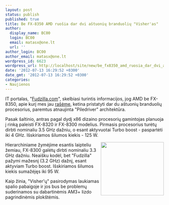 ```yaml
---
layout: post
status: publish
published: true
title: Be FX-8350 AMD ruošia dar dvi aštuonių branduolių "Visher'as"
author:
  display_name: BC00
  login: BC00
  email: matasx@one.lt
  url: ''
author_login: BC00
author_email: matasx@one.lt
wordpress_id: 6623
wordpress_url: http://localhost/site/new/be_fx8350_amd_ruosia_dar_dvi_astuoniu_branduoliu_visheras/
date: '2012-07-13 16:29:52 +0300'
date_gmt: '2012-07-13 16:29:52 +0300'
categories:
- Naujienos
---
```

<p>
	IT portalas, &quot;<a href="http://www.fudzilla.com/home/item/27917-meet-amd%E2%80%99s-new-fx-8320-8300-eight-cores">Fudzilla.com</a>&quot;, skelbiasi turintis informacijos, jog AMD be FX-8350, apie kurį mes jau <a href="http://www.technews.lt/naujiena/n/a/amd_fx8350_dirbs_nominaliu_4_ghz_dazniu.html">ra&scaron;ėme</a>, ketina pristatyti dar du a&scaron;tuonių branduolių procesorius, paremtus atnaujinta &quot;Piledriver&quot; architektūra.</p>
<p>
	Pasak &scaron;altinio, antras pagal dydį x86 dizaino procesorių gamintojas planuoja į rinką paleisti FX-8320 ir FX-8300 modelius. Pirmasis procesorius turėtų dirbti nominaliu 3.5 GHz dažniu, o esant aktyvuotai Turbo boost - paspartėti iki 4 GHz. I&scaron;skiriamos &scaron;ilumos kiekis - 125 W.</p>
<p>
	<img alt="" src="http://technews.lt/userfiles/FXlogo.jpg" style="width: 200px; height: 170px; float: right;" />Hierarchiniame žymėjime esantis laipteliu žemiau, FX-8300 galėtų dirbti nominaliu 3.3 GHz dažniu. Neai&scaron;ku kodėl, bet &quot;Fudzilla&quot; pažymi mažesnį (3.2 GHz) dažnį, esant aktyviam Turbo boost. I&scaron;skiriamos &scaron;ilumos kiekis sumažėjęs iki 95 W.</p>
<p>
	Kaip žinia, &quot;Visher&#39;ų&quot; pasirodymas laukiamas spalio pabaigoje ir jos bus be problemų suderinamos su dabartinėmis AM3+ lizdo pagrindinėmis plok&scaron;tėmis.</p>
